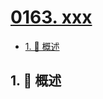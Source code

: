 # [0163. xxx](https://github.com/Tdahuyou/TNotes.leetcode/tree/main/notes/0163.%20xxx)

<!-- region:toc -->

- [1. 📝 概述](#1--概述)

<!-- endregion:toc -->

## 1. 📝 概述
